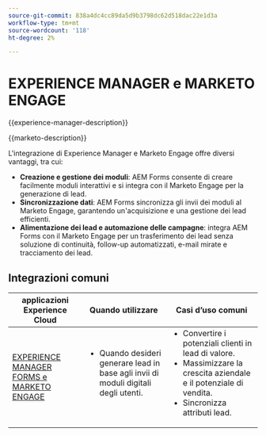 ```yaml
---
source-git-commit: 838a4dc4cc89da5d9b3798dc62d518dac22e1d3a
workflow-type: tm+mt
source-wordcount: '118'
ht-degree: 2%

---
```



# EXPERIENCE MANAGER e MARKETO ENGAGE

{{experience-manager-description}}

{{marketo-description}}

L&#39;integrazione di Experience Manager e Marketo Engage offre diversi vantaggi, tra cui:

+ **Creazione e gestione dei moduli**: AEM Forms consente di creare facilmente moduli interattivi e si integra con il Marketo Engage per la generazione di lead.
+ **Sincronizzazione dati**: AEM Forms sincronizza gli invii dei moduli al Marketo Engage, garantendo un&#39;acquisizione e una gestione dei lead efficienti.
+ **Alimentazione dei lead e automazione delle campagne**: integra AEM Forms con il Marketo Engage per un trasferimento dei lead senza soluzione di continuità, follow-up automatizzati, e-mail mirate e tracciamento dei lead.

## Integrazioni comuni

<table>
    <thead>
        <tr>
            <th>applicazioni Experience Cloud</th>
            <th>Quando utilizzare</th>
            <th>Casi d’uso comuni</th>
        </tr>
    </thead>
    <tbody>
        <tr>
            <td><a href="https://experienceleague.adobe.com/docs/experience-manager-learn/forms/aem-forms-with-marketo/part1.html?lang=it" target="_blank" rel="noreferrer">EXPERIENCE MANAGER FORMS e MARKETO ENGAGE</a></td>
            <td>
                <ul style="margin-top: 0;">
                    <li>Quando desideri generare lead in base agli invii di moduli digitali degli utenti.</li>
                </ul>
            </td>
            <td>
                <ul style="margin-top: 0;">
                  <li>Convertire i potenziali clienti in lead di valore.</li>                  
                  <li>Massimizzare la crescita aziendale e il potenziale di vendita.</li>
                  <li>Sincronizza attributi lead.</li>
                </ul>
            </td>
        </tr>        
    </tbody>          
</table>

